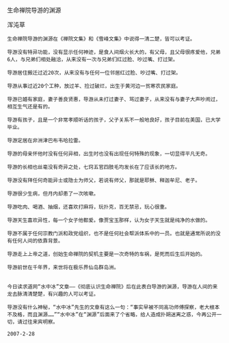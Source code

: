 生命禅院导游的渊源

浑沌草


    生命禅院导游的渊源在《禅院文集》和《雪峰文集》中说得一清二楚，皆可以考证。

    导游没有特异功能，没有显示任何神迹，是食人间烟火长大的，有父母，且父母很疼爱他，兄弟6人，与兄弟们相处融洽，从来没有一次与兄弟们红过脸、吵过嘴、打过架。

    导游居住搬迁过近20次，从来没有与任何一位邻居红过脸、吵过嘴、打过架。

    导游从事过近20个工种，放过羊、捡过破烂，出生于黄河边一贫寒农民家庭。

    导游已婚有家庭，妻子善良贤惠，导游从未打过妻子、骂过妻子，从来没有与妻子大声吵闹过，相互生气还是有的。

    导游有孩子，且是一个非常孝顺听话的孩子，父子关系不一般地良好，孩子目前在美国，已大学毕业。

    导游定居在非洲津巴布韦哈拉雷。

    导游的母亲怀他时没有任何异相，出生时也没有出现任何特殊的现象，一切显得平凡无奇。

    导游的长相也丝毫没有奇异之处，七窍五官四肢毛均发长在了应该长的地方。

    导游没有拜任何奇能异士或隐士为师父，若说有师父，那就是耶稣、释迦牟尼、老子。

    导游很少生病，但月内却患了一次咳嗽。

    导游吃肉、喝酒、抽烟，还喜欢打麻将，玩扑克，百无禁忌，玩心很重。

    导游天生喜欢异性，每一个女子他都爱。像贾宝玉那样，认为女子天生就是纯净的水做的。

    导游不属于任何宗教门派和政党组织，也不是任何社会帮派体系中的一员。也就是通常所说的没有任何人间的依靠背景。

    导游走上上帝之道，创始生命禅院的契机主要是一次奇特的车祸，是死而后生后开始的。

    导游前世在千年界，来世将在极乐界仙岛群岛洲。


    今日读求道网“水中冰”文章——《彻底认识生命禅院》后在此表白导游的渊源，导游在人间的来龙去脉清清楚楚，有兴趣的人可以考证。

    导游没有什么神秘，“水中冰”先生的文章有这么一句：“事实早被不同高功师傅探察，老大根本不及格，而且渊源……”“水中冰”在“渊源”后面来了个省略，给人造成扑朔迷离之惑，今再公开一切，请过往来宾明察。

    2007-2-28



